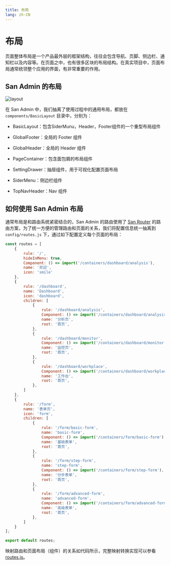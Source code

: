 ```yaml
---
title: 布局
lang: zh-CN
---
```

# 布局

页面整体布局是一个产品最外层的框架结构，往往会包含导航、页脚、侧边栏、通知栏以及内容等。在页面之中，也有很多区块的布局结构。在真实项目中，页面布局通常统领整个应用的界面，有非常重要的作用。

## San Admin 的布局

![layout](../assets/layout.png)

在 San Admin 中，我们抽离了使用过程中的通用布局，都放在 `components/BasicLayout` 目录中，分别为：

* BasicLayout：包含SiderMunu，Header，Footer组件的一个重型布局组件

* GlobalFooter：全局的 Footer 组件
* GlobalHeader：全局的 Header 组件
* PageContainer：包含面包屑的布局组件
* SettingDrawer：抽屉组件，用于可视化配置页面布局
* SiderMenu：侧边栏组件
* TopNavHeader：Nav 组件

## 如何使用 San Admin 布局

通常布局是和路由系统紧密结合的，San Admin 的路由使用了 [San Router](https://github.com/baidu/san-router) 的路由方案，为了统一方便的管理路由和页面的关系，我们将配置信息统一抽离到 `config/routes.js` 下，通过如下配置定义每个页面的布局：

```js
const routes = [
    {
        rule: '/',
        hideInMenu: true,
        Component: () => import('/containers/dashboard/analysis'),
        name: '欢迎',
        icon: 'smile'
    },
    {
        rule: '/dashboard',
        name: 'Dashboard',
        icon: 'dashboard',
        children: [
            {
                rule: '/dashboard/analysis',
                Component: () => import('/containers/dashboard/analysis'),
                name: '分析页',
                root: '首页',
            },
            {
                rule: '/dashboard/monitor',
                Component: () => import('/containers/dashboard/monitor'),
                name: '监控页',
                root: '首页',
            },
            {
                rule: '/dashboard/workplace',
                Component: () => import('/containers/dashboard/workplace'),
                name: '工作台',
                root: '首页',
            },
        ]
    },
    {
        rule: '/form',
        name: '表单页',
        icon: 'form',
        children: [
            {
                rule: '/form/basic-form',
                name: 'basic-form',
                Component: () => import('/containers/form/basic-form'),
                name: '基础表单',
                root: '首页',
            },
            {
                rule: '/form/step-form',
                name: 'step-form',
                Component: () => import('/containers/form/step-form'),
                name: '分步表单',
                root: '首页',
            },
            {
                rule: '/form/advanced-form',
                name: 'advanced-form',
                Component: () => import('/containers/form/advanced-form'),
                name: '高级表单',
                root: '首页',
            },
        ]
    }
];

export default routes;
```

映射路由和页面布局（组件）的关系如代码所示，完整映射转换实现可以参看 [routes.js](https://github.com/ecomfe/san-admin/blob/master/config/routes.js)。

